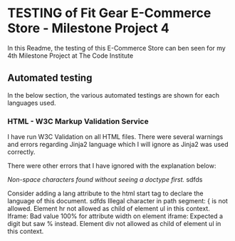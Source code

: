 # TESTING of Fit Gear E-Commerce Store - Milestone Project 4

In this Readme, the testing of this E-Commerce Store can ben seen for my 4th Milestone Project at The Code Institute

## Automated testing

In the below section, the various automated testings are shown for each languages used.

### HTML - W3C Markup Validation Service

I have run W3C Validation on all HTML files. 
There were several warnings and errors regarding Jinja2 language which I will ignore as Jinja2 was used correctly.

There were other errors that I have ignored with the explanation below:

*Non-space characters found without seeing a doctype first.*
sdfds
<br>

Consider adding a lang attribute to the html start tag to declare the language of this document.
sdfds
Illegal character in path segment: { is not allowed.
Element hr not allowed as child of element ul in this context. 
Iframe: Bad value 100% for attribute width on element iframe: Expected a digit but saw % instead.
Element div not allowed as child of element ul in this context. 